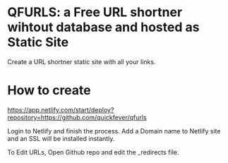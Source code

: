 # QFURLS: a Free URL shortner wihtout database and hosted as Static Site

Create a URL shortner static site with all your links.

# How to create

https://app.netlify.com/start/deploy?repository=https://github.com/quickfever/qfurls

Login to Netlify and finish the process. 
Add a Domain name to Netlify site and an SSL will be installed instantly.

To Edit URLs, Open Github repo and edit the _redirects file.
